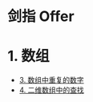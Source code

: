 # 剑指 Offer

# 1. 数组

- [3. 数组中重复的数字](array/DuplicateNumber.java)
- [4. 二维数组中的查找](array/FindNumberInSortedArray.java)
